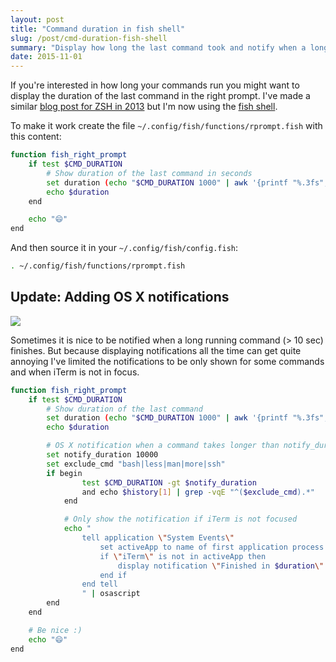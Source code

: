```yaml
---
layout: post
title: "Command duration in fish shell"
slug: /post/cmd-duration-fish-shell
summary: "Display how long the last command took and notify when a long running command is finished."
date: 2015-11-01
---
```


If you're interested in how long your commands run you might want to display the
duration of the last command in the right prompt. I've made a similar [blog post for ZSH in 2013](http://adrian-philipp.com/post/shell-show-time-last-command-took/) but I'm now using the [fish shell](http://fishshell.com/).

To make it work create the file `~/.config/fish/functions/rprompt.fish` with this content:

```bash
function fish_right_prompt
    if test $CMD_DURATION
        # Show duration of the last command in seconds
        set duration (echo "$CMD_DURATION 1000" | awk '{printf "%.3fs", $1 / $2}')
        echo $duration
    end

    echo "😄"
end
```

And then source it in your `~/.config/fish/config.fish`:

```bash
. ~/.config/fish/functions/rprompt.fish
```

## Update: Adding OS X notifications

![](https://dl.dropboxusercontent.com/u/13186339/blog/fish-cmd-notification.png)

Sometimes it is nice to be notified when a long running command (> 10 sec) finishes.
But because displaying notifications all the time can get quite annoying I've limited
the notifications to be only shown for some commands and when iTerm is not in focus.

```bash
function fish_right_prompt
    if test $CMD_DURATION
        # Show duration of the last command
        set duration (echo "$CMD_DURATION 1000" | awk '{printf "%.3fs", $1 / $2}')
        echo $duration

        # OS X notification when a command takes longer than notify_duration
        set notify_duration 10000
        set exclude_cmd "bash|less|man|more|ssh"
        if begin
                test $CMD_DURATION -gt $notify_duration
                and echo $history[1] | grep -vqE "^($exclude_cmd).*"
            end

            # Only show the notification if iTerm is not focused
            echo "
                tell application \"System Events\"
                    set activeApp to name of first application process whose frontmost is true
                    if \"iTerm\" is not in activeApp then
                        display notification \"Finished in $duration\" with title \"$history[1]\"
                    end if
                end tell
                " | osascript
        end
    end

    # Be nice :)
    echo "😄"
end
```
